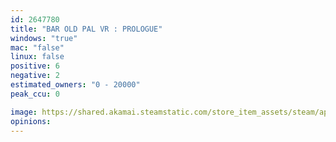 ```yaml
---
id: 2647780
title: "BAR OLD PAL VR : PROLOGUE"
windows: "true"
mac: "false"
linux: false
positive: 6
negative: 2
estimated_owners: "0 - 20000"
peak_ccu: 0

image: https://shared.akamai.steamstatic.com/store_item_assets/steam/apps/2647780/header.jpg?t=1732288295
opinions:
---
```

